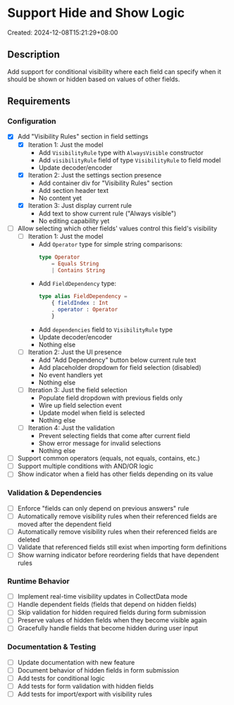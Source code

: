 # Support Hide and Show Logic

Created: 2024-12-08T15:21:29+08:00

## Description

Add support for conditional visibility where each field can specify when it should be shown or hidden based on values of other fields.

## Requirements

### Configuration
- [x] Add "Visibility Rules" section in field settings
    - [x] Iteration 1: Just the model
        - Add `VisibilityRule` type with `AlwaysVisible` constructor
        - Add `visibilityRule` field of type `VisibilityRule` to field model
        - Update decoder/encoder
    - [x] Iteration 2: Just the settings section presence
        - Add container div for "Visibility Rules" section
        - Add section header text
        - No content yet
    - [x] Iteration 3: Just display current rule
        - Add text to show current rule ("Always visible")
        - No editing capability yet
- [ ] Allow selecting which other fields' values control this field's visibility
    - [ ] Iteration 1: Just the model
        - Add `Operator` type for simple string comparisons:
          ```elm
          type Operator
              = Equals String
              | Contains String
          ```
        - Add `FieldDependency` type:
          ```elm
          type alias FieldDependency =
              { fieldIndex : Int
              , operator : Operator
              }
          ```
        - Add `dependencies` field to `VisibilityRule` type
        - Update decoder/encoder
        - Nothing else
    - [ ] Iteration 2: Just the UI presence
        - Add "Add Dependency" button below current rule text
        - Add placeholder dropdown for field selection (disabled)
        - No event handlers yet
        - Nothing else
    - [ ] Iteration 3: Just the field selection
        - Populate field dropdown with previous fields only
        - Wire up field selection event
        - Update model when field is selected
        - Nothing else
    - [ ] Iteration 4: Just the validation
        - Prevent selecting fields that come after current field
        - Show error message for invalid selections
        - Nothing else
- [ ] Support common operators (equals, not equals, contains, etc.)
- [ ] Support multiple conditions with AND/OR logic
- [ ] Show indicator when a field has other fields depending on its value

### Validation & Dependencies
- [ ] Enforce "fields can only depend on previous answers" rule
- [ ] Automatically remove visibility rules when their referenced fields are moved after the dependent field
- [ ] Automatically remove visibility rules when their referenced fields are deleted
- [ ] Validate that referenced fields still exist when importing form definitions
- [ ] Show warning indicator before reordering fields that have dependent rules

### Runtime Behavior
- [ ] Implement real-time visibility updates in CollectData mode
- [ ] Handle dependent fields (fields that depend on hidden fields)
- [ ] Skip validation for hidden required fields during form submission
- [ ] Preserve values of hidden fields when they become visible again
- [ ] Gracefully handle fields that become hidden during user input

### Documentation & Testing
- [ ] Update documentation with new feature
- [ ] Document behavior of hidden fields in form submission
- [ ] Add tests for conditional logic
- [ ] Add tests for form validation with hidden fields
- [ ] Add tests for import/export with visibility rules
